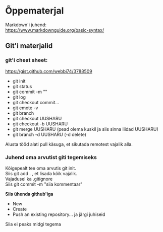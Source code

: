 # Õppematerjal
Markdown'i juhend:  
https://www.markdownguide.org/basic-syntax/  
## Git'i materjalid  
### git'i cheat sheet:  
https://gist.github.com/webbj74/3788509  

- git init
- git status
- git commit -m ""
- git log
- git checkout commit...
- git emote -v
- git branch
- git checkout UUSHARU
- git checkout -b UUSHARU
- git merge UUSHARU (pead olema kuskil ja siis sinna liidad UUSHARU)
- git branch -d UUSHARU (-d delete)

Alusta tööd alati pull käsuga, et sikutada remotest vajalik alla.

### Juhend oma arvutist giti tegemiseks
Kõigepealt tee oma arvutis git init.  
Siis git add . , et lisada kõik vajalik.  
Vajadusel ka .gitignore  
Siis git commit -m "siia kommentaar"  

**Siis ühenda github'iga**
- New
- Create
- Push an existing repository...
ja järgi juhiseid

Siia ei peaks midgi tegema
